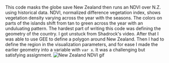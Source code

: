 This code masks the globe save New Zealand then runs an NDVI over N.Z. using historical data. NDVI, normalized difference vegetation index, shows vegetation density 
varying across the year with the seasons.
The colors on parts of the islands shift from tan to green across the year with an unduluating pattern. The hardest part of writing this code was defining the geometry of the country. I got unstuck from Shadrock's video. After that I was able to use GEE to define a polygon around New Zealand. Then I had to define the region in the visualization parameters, and for ease I made the earlier geometry into a variable with ``var x``. It was a challenging but satisfying assignment.
![New Zealand NDVI gif](https://github.com/grpappalardo/gee_coding_challenge_grpappalardo/issues/1)
